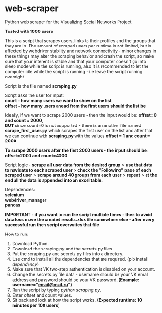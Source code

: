 # web-scraper
Python web scraper for the Visualizing Social Networks Project

**Tested with 1000 users** <br>

This is a script that scrapes users, links to their profiles and the groups that they are in. The amount of scraped users per runtime is not limited, but is affected by webdriver stability and network connectivity - minor changes in these things may alter the scraping behavior and crash the script, so make sure that your interent is stable and that your computer doesn't go into sleep mode while the script is running, also it is recommended to let the computer idle while the script is running - i.e leave the script running overnight. <br>

Script is the file named **scraping.py** <br>

Script asks the user for input: <br>
  **count - how many users we want to show on the list** <br>
  **offset - how many users ahead from the first users should the list be** <br>
  
Ideally, if we want to scrape 2000 users - then the input would be: **offset=0 and count = 2000**, <br>
**BUT** since count=0 is not supported - there is an another file named **scrape_first_user.py** which scrapes the first user on the list and after that we can continue with **scraping.py** with the values **offset = 1 and count = 2000** <br>

**To scrape 2000 users after the first 2000 users - the input should be: offset=2000 and count=4000** <br>

Script logic - **scrape all user data from the desired group** > **use that data to navigate to each scraped user** > **check the "Following" page of each scraped user** > **scrape around 40 groups from each user** > **repeat** > **at the end all the data is appended into an excel table.** <br>

Dependencies: <br>
  **selenium <br>
  webdriver_manager <br>
  pandas** <br>
  
  
**IMPORTANT - if you want to run the script multiple times - then to avoid data loss move the created results.xlsx file somewhere else - after every successful run then script overwrites that file**<br>

How to run: 

  1. Download Python.
  2. Download the scraping.py and the secrets.py files.
  3. Put the scraping.py and secrets.py files into a directory.
  4. Use cmd to install all the dependencies that are required. (pip install *dependency*)
  5. Make sure that VK two-step authentication is disabled on your account.
  6. Change the secrets.py file data - username should be your VK email address and password should be your VK password. **(Example: username="email@mail.ru")**
  7. Run the script by typing *python scraping.py*.
  8. Enter offset and count values.
  9. Sit back and look at how the script works. **(Expected runtime: 10 minutes per 100 users)**
  

